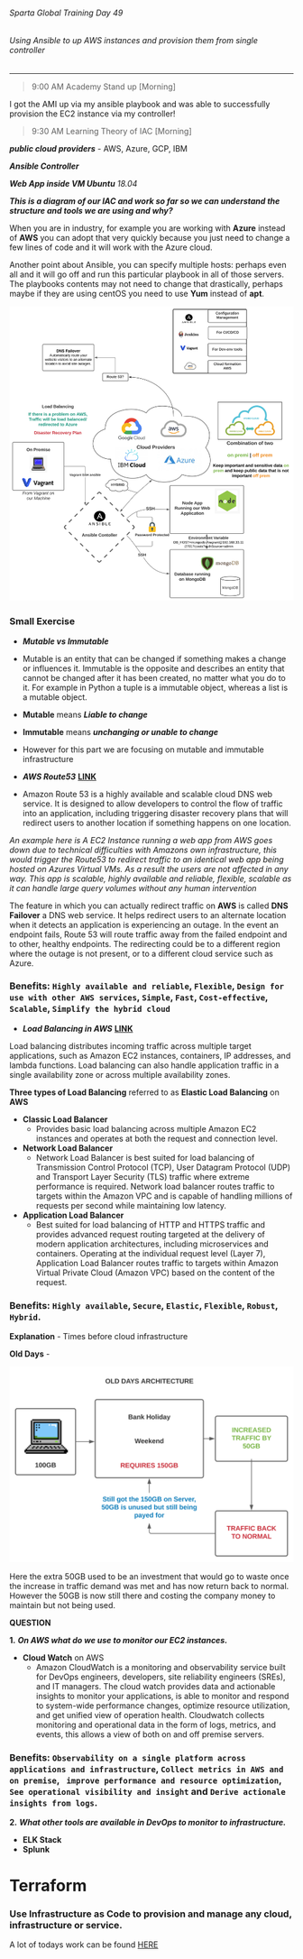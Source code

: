 ###### Sparta Global Training Day 49
###### Using Ansible to up AWS instances and provision them from single controller
___

> 9:00 AM Academy Stand up [Morning]

I got the AMI up via my ansible playbook and was able to successfully provision the EC2 instance via my controller!

> 9:30 AM Learning Theory of IAC [Morning]

_**public cloud providers**_ - AWS, Azure, GCP, IBM

_**Ansible Controller**_

_**Web App inside VM Ubuntu**_ _18.04_ 

_**This is a diagram of our IAC and work so far so we can understand the structure and tools we are using and why?**_


When you are in industry, for example you are working with **Azure** instead of **AWS** you can adopt that very quickly because you just need to change a few lines of code and it will work with the Azure cloud.

Another point about Ansible, you can specify multiple hosts: perhaps even all and it will go off and run this particular playbook in all of those servers. The playbooks contents may not need to change that drastically, perhaps maybe if they are using centOS you need to use **Yum** instead of **apt**.

![Image_of_Cloud_diagram](../../Images/Cloud_Infrastructure.svg)

### Small Exercise

* _**Mutable vs Immutable**_

* Mutable is an entity that can be changed if something makes a change or influences it. Immutable is the opposite and describes an entity that cannot be changed after it has been created, no matter what you do to it. For example in Python a tuple is a immutable object, whereas a list is a mutable object.

* **Mutable** means _**Liable to change**_

* **Immutable** means _**unchanging or unable to change**_

* However for this part we are focusing on mutable and immutable infrastructure 

* _**AWS Route53**_ [**LINK**](https://aws.amazon.com/route53/)

* Amazon Route 53 is a highly available and scalable cloud DNS web service. It is designed to allow developers to control the flow of traffic into an application, including triggering disaster recovery plans that will redirect users to another location if something happens on one location.

_An example here is A EC2 Instance running a web app from AWS goes down due to technical difficulties with Amazons own infrastructure, this would trigger the Route53 to redirect traffic to an identical web app being hosted on Azures Virtual VMs. As a result the users are not affected in any way. This app is scalable, highly available and reliable, flexible, scalable as it can handle large query volumes without any human intervention_

The feature in which you can actually redirect traffic on **AWS** is called **DNS Failover** a DNS web service. It helps redirect users to an alternate location when it detects an application is experiencing an outage. In the event an endpoint fails, Route 53 will route traffic away from the failed endpoint and to other, healthy endpoints. The redirecting could be to a different region where the outage is not present, or to a different cloud service such as Azure.

### Benefits: `Highly available and reliable`, `Flexible`, `Design for use with other AWS services`, `Simple`, `Fast`, `Cost-effective`, `Scalable`, `Simplify the hybrid cloud`

* _**Load Balancing in AWS**_ [**LINK**](https://aws.amazon.com/elasticloadbalancing/)

Load balancing distributes incoming traffic across multiple target applications, such as Amazon EC2 instances, containers, IP addresses, and lambda functions. Load balancing can also handle application traffic in a single availability zone or across multiple availability zones. 

**Three types of Load Balancing** referred to as **Elastic Load Balancing** on **AWS**

* **Classic Load Balancer** 
    * Provides basic load balancing across multiple Amazon EC2 instances and operates at both the request and connection level.
* **Network Load Balancer**
    * Network Load Balancer is best suited for load balancing of Transmission Control Protocol (TCP), User Datagram Protocol (UDP) and Transport Layer Security (TLS) traffic where extreme performance is required. Network load balancer routes traffic to targets within the Amazon VPC and is capable of handling millions of requests per second while maintaining low latency.
* **Application Load Balancer**
    * Best suited for load balancing of HTTP and HTTPS traffic and provides advanced request routing targeted at the delivery of modern application architectures, including microservices and containers. Operating at the individual request level (Layer 7), Application Load Balancer routes traffic to targets within Amazon Virtual Private Cloud (Amazon VPC) based on the content of the request.
    
### Benefits: `Highly available`, `Secure`, `Elastic`, `Flexible`, `Robust`, `Hybrid`.

**Explanation** - Times before cloud infrastructure

**Old Days** - 

![OLD_ARCHITECTURE](../../Images/Diagram_OLD_ARCHITECTURE.svg)

Here the extra 50GB used to be an investment that would go to waste once the increase in traffic demand was met and has now return back to normal. However the 50GB is now still there and costing the company money to maintain but not being used.

**QUESTION**

**1.**  _**On AWS what do we use to monitor our EC2 instances.**_

* **Cloud Watch** on AWS
    * Amazon CloudWatch is a monitoring and observability service built for DevOps engineers, developers, site reliability engineers (SREs), and IT managers. The cloud watch provides data and actionable insights to monitor your applications, is able to monitor and respond to system-wide performance changes, optimize resource utilization, and get unified view of operation health. Cloudwatch collects monitoring and operational data in the form of logs, metrics, and events, this allows a view of both on and off premise servers.
    
### Benefits: `Observability on a single platform across applications and infrastructure`, `Collect metrics in AWS and on premise`, ` improve performance and resource optimization`, `See operational visibility and insight` and `Derive actionale insights from logs`.
    
**2.** _**What other tools are available in DevOps to monitor to infrastructure.**_
    
* **ELK Stack**
* **Splunk**


# Terraform 

### Use Infrastructure as Code to provision and manage any cloud, infrastructure or service.


A lot of todays work can be found [HERE](https://github.com/JohnByrneJames/Terraform)